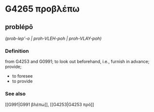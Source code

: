 # G4265 προβλέπω

## problépō

_(prob-lep'-o | proh-VLEH-poh | proh-VLAY-poh)_

### Definition

from G4253 and G0991; to look out beforehand, i.e., furnish in advance; provide; 

- to foresee
- to provide

### See also

[[G991|G991 βλέπω]], [[G4253|G4253 πρό]]
